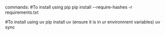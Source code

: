 

commands:
#To install using pip
pip install --require-hashes -r requirements.txt 

#To install using uv
pip install uv (ensure it is in ur environment variables)
uv sync
